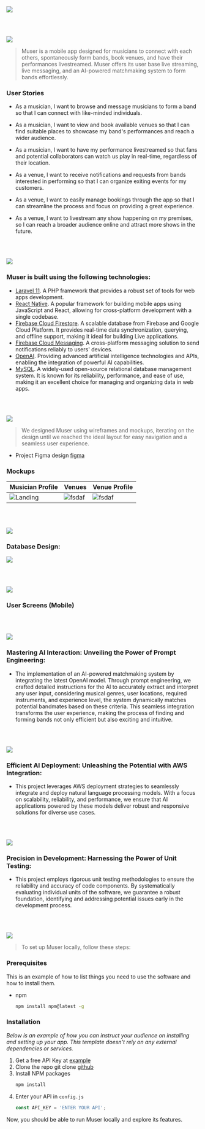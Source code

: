 <img src="./readme/title1.svg"/>

<br><br>

<!-- project philosophy -->
<img src="./readme/title2.svg"/>

> Muser is a mobile app designed for musicians to connect with each others, spontaneously form bands, book venues, and have their performances livestreamed.
> Muser offers its user base live streaming, live messaging, and an AI-powered matchmaking system to form bands effortlessly.

### User Stories

-   As a musician, I want to browse and message musicians to form a band so that I can connect with like-minded individuals.
-   As a musician, I want to view and book available venues so that I can find suitable places to showcase my band's performances and reach a wider audience.
-   As a musician, I want to have my performance livestreamed so that fans and potential collaborators can watch us play in real-time, regardless of their location.

-   As a venue, I want to receive notifications and requests from bands interested in performing so that I can organize exiting events for my customers.
-   As a venue, I want to easily manage bookings through the app so that I can streamline the process and focus on providing a great experience.
-   As a venue, I want to livestream any show happening on my premises, so I can reach a broader audience online and attract more shows in the future.

<br><br>

<!-- Tech stack -->
<img src="./readme/title3.svg"/>

### Muser is built using the following technologies:

-   [Laravel 11](https://laravel.com/). A PHP framework that provides a robust set of tools for web apps development.
-   [React Native](https://reactnative.dev/). A popular framework for building mobile apps using JavaScript and React, allowing for cross-platform development with a single codebase.
-   [Firebase Cloud Firestore](https://firebase.google.com/products/firestore/). A scalable database from Firebase and Google Cloud Platform. It provides real-time data synchronization, querying, and offline support, making it ideal for building Live applications.
-   [Firebase Cloud Messaging](https://firebase.google.com/products/cloud-messaging/). A cross-platform messaging solution to send notifications reliably to users' devices.
-   [OpenAI](https://openai.com/). Providing advanced artificial intelligence technologies and APIs, enabling the integration of powerful AI capabilities.
-   [MySQL](https://www.mysql.com/). A widely-used open-source relational database management system. It is known for its reliability, performance, and ease of use, making it an excellent choice for managing and organizing data in web apps.

<br><br>

<!-- UI UX -->
<img src="./readme/title4.svg"/>

> We designed Muser using wireframes and mockups, iterating on the design until we reached the ideal layout for easy navigation and a seamless user experience.

-   Project Figma design [figma](https://www.figma.com/design/Bg7RZIYS3dprGnSqn3273D/Muser?node-id=541%3A2275&t=VXzTQUURH5dCvkfB-1)

### Mockups

| Musician Profile                             | Venues                               | Venue Profile                               |
| -------------------------------------------- | ------------------------------------ | ------------------------------------------- |
| ![Landing](./readme/mockups/userProfile.png) | ![fsdaf](./readme/mockups/venue.png) | ![fsdaf](./readme/mockups/venueProfile.png) |

<br><br>

<!-- Database Design -->
<img src="./readme/title5.svg"/>

### Database Design:

<img src='./readme//erDiagram.jpg'  heigh='800'>

<br><br>

<!-- Implementation -->
<img src="./readme/title6.svg"/>

### User Screens (Mobile)

<!-- | Login screen                              | Register screen                         | Landing screen                          | Loading screen                          |
| ----------------------------------------- | --------------------------------------- | --------------------------------------- | --------------------------------------- |
| ![Landing](https://placehold.co/900x1600) | ![fsdaf](https://placehold.co/900x1600) | ![fsdaf](https://placehold.co/900x1600) | ![fsdaf](https://placehold.co/900x1600) |
| Home screen                               | Menu Screen                             | Order Screen                            | Checkout Screen                         |
| ![Landing](https://placehold.co/900x1600) | ![fsdaf](https://placehold.co/900x1600) | ![fsdaf](https://placehold.co/900x1600) | ![fsdaf](https://placehold.co/900x1600) | -->

<br><br>

<!-- Prompt Engineering -->
<img src="./readme/title7.svg"/>

### Mastering AI Interaction: Unveiling the Power of Prompt Engineering:

-   The implementation of an AI-powered matchmaking system by integrating the latest OpenAI model. Through prompt engineering, we crafted detailed instructions for the AI to accurately extract and interpret any user input, considering musical genres, user locations, required instruments, and experience level, the system dynamically matches potential bandmates based on these criteria. This seamless integration transforms the user experience, making the process of finding and forming bands not only efficient but also exciting and intuitive.

<br><br>

<!-- AWS Deployment -->
<img src="./readme/title8.svg"/>

### Efficient AI Deployment: Unleashing the Potential with AWS Integration:

-   This project leverages AWS deployment strategies to seamlessly integrate and deploy natural language processing models. With a focus on scalability, reliability, and performance, we ensure that AI applications powered by these models deliver robust and responsive solutions for diverse use cases.

<br><br>

<!-- Unit Testing -->
<img src="./readme/title9.svg"/>

### Precision in Development: Harnessing the Power of Unit Testing:

-   This project employs rigorous unit testing methodologies to ensure the reliability and accuracy of code components. By systematically evaluating individual units of the software, we guarantee a robust foundation, identifying and addressing potential issues early in the development process.

<br><br>

<!-- How to run -->
<img src="./readme/title10.svg"/>

> To set up Muser locally, follow these steps:

### Prerequisites

This is an example of how to list things you need to use the software and how to install them.

-   npm
    ```sh
    npm install npm@latest -g
    ```

### Installation

_Below is an example of how you can instruct your audience on installing and setting up your app. This template doesn't rely on any external dependencies or services._

1. Get a free API Key at [example](https://example.com)
2. Clone the repo
   git clone [github](https://github.com/your_username_/Project-Name.git)
3. Install NPM packages
    ```sh
    npm install
    ```
4. Enter your API in `config.js`
    ```js
    const API_KEY = 'ENTER YOUR API';
    ```

Now, you should be able to run Muser locally and explore its features.
